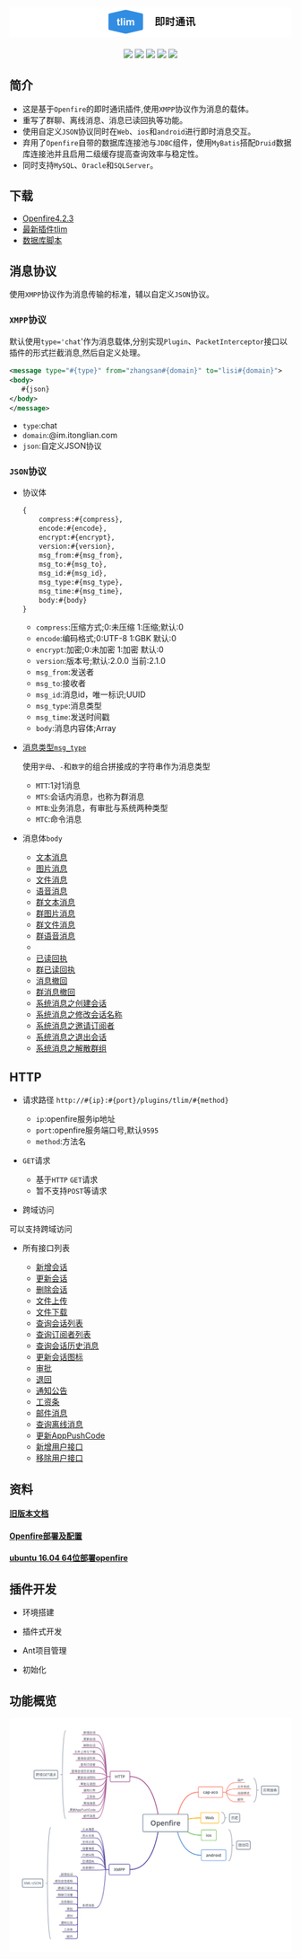 ![Alt text][symbol]
-------------------
<div align="center">

[![](https://img.shields.io/badge/%E6%9C%80%E6%96%B0%E6%96%87%E6%A1%A3-v2.2.0-brightgreen.svg)](https://github.com/GepengCn/tlim/blob/master/src/README.md)
[![](https://img.shields.io/badge/%E4%B8%8B%E8%BD%BD-Openfire-yellowgreen.svg)](https://github.com/GepengCn/tlim/releases/download/v1.2/openfire_V_1_2.zip)
[![](https://img.shields.io/badge/%E6%B6%88%E6%81%AF%E7%B1%BB%E5%9E%8B-msg__type-orange.svg)](https://github.com/GepengCn/tlim/blob/master/src/MESSAGE_TYPE.md)
[![](https://img.shields.io/badge/%E6%97%A7%E7%89%88%E6%96%87%E6%A1%A3-v1.3.0-lightgrey.svg)](https://github.com/GepengCn/tlim/blob/master/src//old/README.md)
[![](https://img.shields.io/badge/demo-coolweb.club-blue.svg)](http://coolweb.club)

</div>

## 简介


- 这是基于`Openfire`的即时通讯插件,使用`XMPP`协议作为消息的载体。
- 重写了群聊、离线消息、消息已读回执等功能。
- 使用自定义`JSON`协议同时在`Web`、`ios`和`android`进行即时消息交互。
- 弃用了`Openfire`自带的数据库连接池与`JDBC`组件，使用`MyBatis`搭配`Druid`数据库连接池并且启用二级缓存提高查询效率与稳定性。
- 同时支持`MySQL`、`Oracle`和`SQLServer`。


## 下载

- [Openfire4.2.3][DOWNLOAD_OPENFIRE]
- [最新插件tlim][DOWNLOAD_TLIM]
- [数据库脚本][DOWNLOAD_SQL]



## 消息协议

使用`XMPP`协议作为消息传输的标准，辅以自定义`JSON`协议。

### `XMPP`协议

默认使用`type='chat`'作为消息载体,分别实现`Plugin`、`PacketInterceptor`接口以插件的形式拦截消息,然后自定义处理。

```xml
<message type="#{type}" from="zhangsan#{domain}" to="lisi#{domain}">
<body>
   #{json}
</body>
</message>

```

- `type`:chat
- `domain`:@im.itonglian.com
- `json`:自定义JSON协议

### `JSON`协议

- 协议体

    ```
    {
        compress:#{compress},
        encode:#{encode},
        encrypt:#{encrypt},
        version:#{version},
        msg_from:#{msg_from},
        msg_to:#{msg_to},
        msg_id:#{msg_id},
        msg_type:#{msg_type},
        msg_time:#{msg_time},
        body:#{body}
    }
    ```


    - `compress`:压缩方式;0:未压缩 1:压缩;默认:0
    - `encode`:编码格式;0:UTF-8 1:GBK 默认:0
    - `encrypt`:加密;0:未加密 1:加密 默认:0
    - `version`:版本号;默认:2.0.0 当前:2.1.0
    - `msg_from`:发送者
    - `msg_to`:接收者
    - `msg_id`:消息id，唯一标识;UUID
    - `msg_type`:消息类型
    - `msg_time`:发送时间戳
    - `body`:消息内容体;Array

- [消息类型`msg_type`][messageType]

    使用`字母`、`-`和`数字`的组合拼接成的字符串作为消息类型

    - `MTT`:1对1消息
    - `MTS`:会话内消息，也称为群消息
    - `MTB`:业务消息，有审批与系统两种类型
    - `MTC`:命令消息

 - 消息体`body`
    - [文本消息][MTT-000]
    - [图片消息][MTT-001]
    - [文件消息][MTT-002]
    - [语音消息][MTT-003]
    - [群文本消息][MTS-000]
    - [群图片消息][MTS-001]
    - [群文件消息][MTS-002]
    - [群语音消息][MTS-003]
    - <font color="#fff"><del>已收回执</del></font>
    - [已读回执][MTT-100]
    - [群已读回执][MTS-100]
    - [消息撤回][MTT-101]
    - [群消息撤回][MTS-101]
    - [系统消息之创建会话][MTS-105]
    - [系统消息之修改会话名称][MTS-102]
    - [系统消息之邀请订阅者][MTS-106]
    - [系统消息之退出会话][MTS-104]
    - [系统消息之解散群组][MTS-107]

## HTTP
- 请求路径
    `http://#{ip}:#{port}/plugins/tlim/#{method}`
    - `ip`:openfire服务ip地址
    - `port`:openfire服务端口号,默认`9595`
    - `method`:方法名

- `GET`请求

    - 基于`HTTP` `GET`请求
    - 暂不支持`POST`等请求

- 跨域访问

可以支持跨域访问


- 所有接口列表

    - [新增会话][SESSION_CREATE]
    - [更新会话][SESSION_MODIFY]
    - [删除会话][SESSION_DELETE]
    - [文件上传][FILE_UPLOAD]
    - [文件下载][FILE_DOWNLOAD]
    - [查询会话列表][FIND_SESSIONS]
    - [查询订阅者列表][FIND_SUBSCRIBERS_LIST]
    - [查询会话历史消息][FIND_SESSION_HISTORY]
    - [更新会话图标][UPDATE_SESSION_PIC]
    - [审批][APPROVAL]
    - [退回][SYSTEM_MESSAGE]
    - [通知公告][SYSTEM_MESSAGE]
    - [工资条][SYSTEM_MESSAGE]
    - [邮件消息][SYSTEM_MESSAGE]
    - [查询离线消息][GET_OFFLINE]
    - [更新AppPushCode][APP_PUSH_CODE]
    - [新增用户接口][ADD_USER]
    - [移除用户接口][REMOVE_USER]

## 资料

#### [旧版本文档][oldDoc]

#### [Openfire部署及配置][DEPLOY]

#### [ubuntu 16.04 64位部署openfire][UBUNTU_DEPLOY]

## 插件开发

- 环境搭建

- 插件式开发

- Ant项目管理

- 初始化

## 功能概览

![Alt text][openfire]













[messageType]:https://github.com/GepengCn/tlim/blob/master/src/MESSAGE_TYPE.md

[openfire]:https://github.com/GepengCn/tlim/blob/master/images/openfire.png?raw=true

[symbol]:https://github.com/GepengCn/tlim/blob/master/images/tlim.png?raw=true

[oldDoc]:https://github.com/GepengCn/tlim/blob/master/src/old/README.md

[MTT-000]:https://github.com/GepengCn/tlim/blob/master/src/body/TEXT.md
[MTT-001]:https://github.com/GepengCn/tlim/blob/master/src/body/PICTURE.md
[MTT-002]:https://github.com/GepengCn/tlim/blob/master/src/body/FILE.md
[MTT-003]:https://github.com/GepengCn/tlim/blob/master/src/body/VOICE.md

[MTS-000]:https://github.com/GepengCn/tlim/blob/master/src/body/SESSION_TEXT.md
[MTS-001]:https://github.com/GepengCn/tlim/blob/master/src/body/SESSION_PICTURE.md
[MTS-002]:https://github.com/GepengCn/tlim/blob/master/src/body/SESSION_FILE.md
[MTS-003]:https://github.com/GepengCn/tlim/blob/master/src/body/SESSION_VOICE.md

[MTT-100]:https://github.com/GepengCn/tlim/blob/master/src/body/READ_BACK.md
[MTS-100]:https://github.com/GepengCn/tlim/blob/master/src/body/SESSION_READ_BACK.md

[MTT-101]:https://github.com/GepengCn/tlim/blob/master/src/body/REVOKE.md
[MTS-101]:https://github.com/GepengCn/tlim/blob/master/src/body/SESSION_REVOKE.md

[MTS-105]:https://github.com/GepengCn/tlim/blob/master/src/body/SESSION_CREATE.md
[MTS-102]:https://github.com/GepengCn/tlim/blob/master/src/body/SESSION_NAME_UPDATE.md
[MTS-106]:https://github.com/GepengCn/tlim/blob/master/src/body/SESSION_INVITE.md
[MTS-104]:https://github.com/GepengCn/tlim/blob/master/src/body/SESSION_EXIT.md
[MTS-107]:https://github.com/GepengCn/tlim/blob/master/src/body/SESSION_DISSOLVED.md
[SESSION_CREATE]:https://github.com/GepengCn/tlim/blob/master/src/http/SESSION_CREATE.md
[SESSION_MODIFY]:https://github.com/GepengCn/tlim/blob/master/src/http/SESSION_MODIFY.md
[SESSION_DELETE]:https://github.com/GepengCn/tlim/blob/master/src/http/SESSION_DELETE.md
[FILE_UPLOAD]:https://github.com/GepengCn/tlim/blob/master/src/http/FILE_UPLOAD.md
[FILE_DOWNLOAD]:https://github.com/GepengCn/tlim/blob/master/src/http/FILE_DOWNLOAD.md
[FIND_SESSIONS]:https://github.com/GepengCn/tlim/blob/master/src/http/FIND_SESSIONS.md
[FIND_SUBSCRIBERS_LIST]:https://github.com/GepengCn/tlim/blob/master/src/http/FIND_SUBSCRIBERS_LIST.md
[FIND_SESSION_HISTORY]:https://github.com/GepengCn/tlim/blob/master/src/http/FIND_SESSION_HISTORY.md
[UPDATE_SESSION_PIC]:https://github.com/GepengCn/tlim/blob/master/src/http/UPDATE_SESSION_PIC.md
[APPROVAL]:https://github.com/GepengCn/tlim/blob/master/src/http/APPROVAL.md
[SYSTEM_MESSAGE]:https://github.com/GepengCn/tlim/blob/master/src/http/SYSTEM_MESSAGE.md
[GET_OFFLINE]:https://github.com/GepengCn/tlim/blob/master/src/http/GET_OFFLINE.md
[APP_PUSH_CODE]:https://github.com/GepengCn/tlim/blob/master/src/http/APP_PUSH_CODE.md
[DEPLOY]:https://github.com/GepengCn/tlim/blob/master/src/CAP_DEPLOY.md
[ADD_USER]:https://github.com/GepengCn/tlim/blob/master/src/http/ADD_USER.md
[REMOVE_USER]:https://github.com/GepengCn/tlim/blob/master/src/http/REMOVE_USER.md


[DOWNLOAD_OPENFIRE]:https://github.com/GepengCn/tlim/releases/download/v1.2/openfire_V_1_2.zip
[DOWNLOAD_TLIM]:https://github.com/GepengCn/tlim/releases/download/v1.2_tlim/tlim.zip
[DOWNLOAD_SQL]:https://github.com/GepengCn/tlim/releases/download/v1.2_sql/database.zip
[UBUNTU_DEPLOY]:https://github.com/GepengCn/tlim/blob/master/DEPLOY.md
